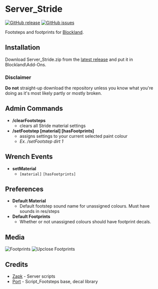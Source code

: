 # Server_Stride
[![GitHub release](https://img.shields.io/github/release/zapk/Server_Stride.svg)]() [![GitHub issues](https://img.shields.io/github/issues/zapk/Server_Stride.svg)](https://github.com/zapk/Server_Stride/issues)

Footsteps and footprints for [Blockland](http://blockland.us/).

## Installation
Download Server_Stride.zip from the [latest release](https://github.com/zapk/Server_Stride/releases) and put it in Blockland\\Add-Ons.

### Disclaimer

**Do not** straight-up download the repository unless you know what you're doing as it's most likely partly or mostly broken.

## Admin Commands
- **/clearFootsteps**
	- clears all Stride material settings
- **/setFootstep [material] [hasFootprints]**
	-	assigns settings to your current selected paint colour
	- *Ex. /setFootstep dirt 1*

## Wrench Events
- **setMaterial**
	-	`[material]` `[hasFootprints]`

## Preferences
- **Default Material**
	-	Default footstep sound name for unassigned colours. Must have sounds in res/steps
- **Default Footprints**
	-	Whether or not unassigned colours should have footprint decals.

## Media
![Footprints](http://i.imgur.com/5zjaSAk.jpg)
![Upclose Footprints](http://i.imgur.com/TlWG7J1.png)

## Credits
- [Zapk](https://github.com/zapk) - Server scripts
- [Port](https://github.com/qoh) - Script_Footsteps base, decal library
